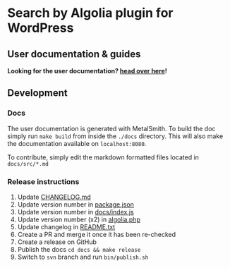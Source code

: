 # Search by Algolia plugin for WordPress

## User documentation & guides

**Looking for the user documentation? [head over here](https://community.algolia.com/wordpress)!**

## Development

### Docs

The user documentation is generated with MetalSmith. To build the doc simply run `make build` from inside the `./docs` directory.
This will also make the documentation available on `localhost:8080`.

To contribute, simply edit the markdown formatted files located in `docs/src/*.md`

### Release instructions

1. Update [CHANGELOG.md](https://github.com/algolia/algoliasearch-wordpress/blob/master/CHANGELOG.md)
2. Update version number in [package.json](https://github.com/algolia/algoliasearch-wordpress/blob/master/package.json)
3. Update version number in [docs/index.js](https://github.com/algolia/algoliasearch-wordpress/blob/master/docs/index.js#L25)
4. Update version number (x2) in [algolia.php](https://github.com/algolia/algoliasearch-wordpress/blob/master/algolia.php)
5. Update changelog in [README.txt](https://github.com/algolia/algoliasearch-wordpress/blob/master/README.txt)
6. Create a PR and merge it once it has been re-checked
7. Create a release on GitHub
8. Publish the docs `cd docs && make release`
9. Switch to `svn` branch and run `bin/publish.sh`
